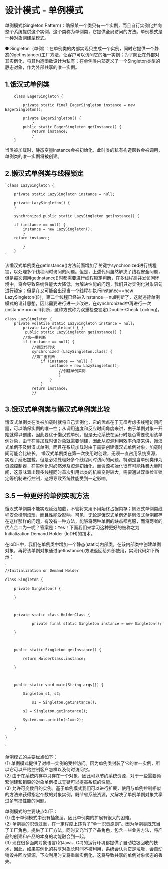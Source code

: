 # 设计模式 - 单例模式 #

单例模式(Singleton Pattern)：确保某一个类只有一个实例，而且自行实例化并向整个系统提供这个实例，这个类称为单例类，它提供全局访问的方法。单例模式是一种对象创建型模式。  
 
● Singleton（单例）：在单例类的内部实现只生成一个实例，同时它提供一个静态的getInstance()工厂方法，让客户可以访问它的唯一实例；为了防止在外部对其实例化，将其构造函数设计为私有；在单例类内部定义了一个Singleton类型的静态对象，作为外部共享的唯一实例。

## 1.饿汉式单例类 ##

   
		class EagerSingleton {   
		  
			private static final EagerSingleton instance = new EagerSingleton(); 
		    
			private EagerSingleton() {
		 		}      
			public static EagerSingleton getInstance() {
		        return instance;     
				}   
		}

当类被加载时，静态变量instance会被初始化，此时类的私有构造函数会被调用，单例类的唯一实例将被创建。

## 2.懒汉式单例类与线程锁定 ##
	

	`class LazySingleton { 
    
		private static LazySingleton instance = null; 
     
		private LazySingleton() { 
		}      

		synchronized public static LazySingleton getInstance() {   
      
		if (instance == null) {     
			instance = new LazySingleton();         
			}       
		return instance;  
   
			}
		}
	`
该懒汉式单例类在getInstance()方法前面增加了关键字synchronized进行线程锁，以处理多个线程同时访问的问题。但是，上述代码虽然解决了线程安全问题，但是每次调用getInstance()时都需要进行线程锁定判断，在多线程高并发访问环境中，将会导致系统性能大大降低，为解决性能的问题，我们只对实例化对象语句进行锁定；但是在又可能会出现当一个线程在执行instance==new LazySingleton()时，第二个线程已经进入instance==null判断了，这就违背单例模式的设计思想，因此需要进行进一步改进，在synchronized中再进行一次(instance == null)判断，这种方式称为双重检查锁定(Double-Check Locking)。


	class LazySingleton {   
		private volatile static LazySingleton instance = null;      
			private LazySingleton() { }     
			 public static LazySingleton getInstance() {         
			//第一重判断        
			if (instance == null) {            
				//锁定代码块            
				synchronized (LazySingleton.class) {                
				//第二重判断                
					if (instance == null) {                    
						instance = new LazySingleton(); 
							//创建单例实例                
							}            
						}       
					}        
				return instance;     
				}}




## 3.饿汉式单例类与懒汉式单例类比较  ##

饿汉式单例类在类被加载时就将自己实例化，它的优点在于无须考虑多线程访问问题，可以确保实例的唯一性；从调用速度和反应时间角度来讲，由于单例对象一开始就得以创建，因此要优于懒汉式单例。但是无论系统在运行时是否需要使用该单例对象，由于在类加载时该对象就需要创建，因此从资源利用效率角度来讲，饿汉式单例不及懒汉式单例，而且在系统加载时由于需要创建饿汉式单例对象，加载时间可能会比较长。      懒汉式单例类在第一次使用时创建，无须一直占用系统资源，实现了延迟加载，但是必须处理好多个线程同时访问的问题，特别是当单例类作为资源控制器，在实例化时必然涉及资源初始化，而资源初始化很有可能耗费大量时间，这意味着出现多线程同时首次引用此类的机率变得较大，需要通过双重检查锁定等机制进行控制，这将导致系统性能受到一定影响。


## 3.5 一种更好的单例实现方法 ##

 饿汉式单例类不能实现延迟加载，不管将来用不用始终占据内存；懒汉式单例类线程安全控制烦琐，而且性能受影响。可见，无论是饿汉式单例还是懒汉式单例都存在这样那样的问题，有没有一种方法，能够将两种单例的缺点都克服，而将两者的优点合二为一呢？答案是：Yes！下面我们来学习这种更好的被称之为Initialization Demand Holder (IoDH)的技术。


 在IoDH中，我们在单例类中增加一个静态(static)内部类，在该内部类中创建单例对象，再将该单例对象通过getInstance()方法返回给外部使用，实现代码如下所示：
	
	`
	//Initialization on Demand Holder
	
	class Singleton {
	
		private Singleton() {
	
		}
	
		
	
		private static class HolderClass {
	
	            private final static Singleton instance = new Singleton();
	
		}
	
		
	
		public static Singleton getInstance() {
	
		    return HolderClass.instance;
	
		}
	
		
	
		public static void main(String args[]) {
	
		    Singleton s1, s2; 
	
	            s1 = Singleton.getInstance();
	
		    s2 = Singleton.getInstance();
	
		    System.out.println(s1==s2);
	
		}
	
	}
`


单例模式的主要优点如下：       
(1) 单例模式提供了对唯一实例的受控访问。因为单例类封装了它的唯一实例，所以它可以严格控制客户怎样以及何时访问它。       
(2) 由于在系统内存中只存在一个对象，因此可以节约系统资源，对于一些需要频繁创建和销毁的对象单例模式无疑可以提高系统的性能。       
(3) 允许可变数目的实例。基于单例模式我们可以进行扩展，使用与单例控制相似的方法来获得指定个数的对象实例，既节省系统资源，又解决了单例单例对象共享过多有损性能的问题。  

单例模式的主要缺点如下：       
(1) 由于单例模式中没有抽象层，因此单例类的扩展有很大的困难。       
(2) 单例类的职责过重，在一定程度上违背了“单一职责原则”。因为单例类既充当了工厂角色，提供了工厂方法，同时又充当了产品角色，包含一些业务方法，将产品的创建和产品的本身的功能融合到一起。       
(3) 现在很多面向对象语言(如Java、C#)的运行环境都提供了自动垃圾回收的技术，因此，如果实例化的共享对象长时间不被利用，系统会认为它是垃圾，会自动销毁并回收资源，下次利用时又将重新实例化，这将导致共享的单例对象状态的丢失。
